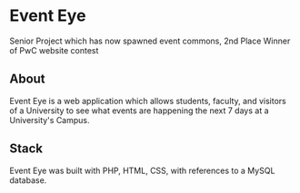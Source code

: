 # Event Eye

Senior Project which has now spawned event commons, 2nd Place Winner of PwC website contest

## About
  Event Eye is a web application which allows students, faculty, and visitors of a University to see what events are happening
  the next 7 days at a University's Campus.

## Stack
  Event Eye was built with PHP, HTML, CSS, with references to a MySQL database. 
